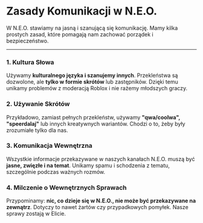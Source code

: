 # Zasady Komunikacji w N.E.O.

W N.E.O. stawiamy na jasną i szanującą się komunikację. Mamy kilka prostych zasad, które pomagają nam zachować porządek i bezpieczeństwo.

---

### 1. Kultura Słowa
Używamy **kulturalnego języka i szanujemy innych**. Przekleństwa są dozwolone, ale **tylko w formie skrótów** lub zastępników. Dzięki temu unikamy problemów z moderacją Roblox i nie rażemy młodszych graczy.

### 2. Używanie Skrótów
Przykładowo, zamiast pełnych przekleństw, używamy **"qwa/coolwa", "speerdalaj"** lub innych kreatywnych wariantów. Chodzi o to, żeby były zrozumiałe tylko dla nas.

### 3. Komunikacja Wewnętrzna
Wszystkie informacje przekazywane w naszych kanałach N.E.O. muszą być **jasne, zwięzłe i na temat**. Unikamy spamu i schodzenia z tematu, szczególnie podczas ważnych rozmów.

### 4. Milczenie o Wewnętrznych Sprawach
Przypominamy: **nic, co dzieje się w N.E.O., nie może być przekazywane na zewnątrz**. Dotyczy to nawet żartów czy przypadkowych pomyłek. Nasze sprawy zostają w Elicie.